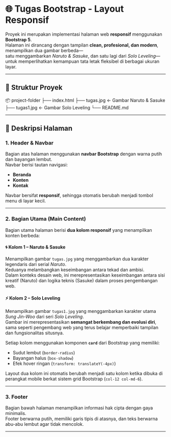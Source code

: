 # 🌐 Tugas Bootstrap - Layout Responsif

Proyek ini merupakan implementasi halaman web **responsif** menggunakan **Bootstrap 5**.  
Halaman ini dirancang dengan tampilan **clean, profesional, dan modern**, menampilkan dua gambar berbeda—  
satu menggambarkan *Naruto & Sasuke*, dan satu lagi dari *Solo Leveling*—untuk memperlihatkan kemampuan tata letak fleksibel di berbagai ukuran layar.

---

## 📁 Struktur Proyek
📦 project-folder
├── index.html
├── tugas.jpg ← Gambar Naruto & Sasuke
├── tugas1.jpg ← Gambar Solo Leveling
└── README.md



---

## 🧩 Deskripsi Halaman

### 1. Header & Navbar
Bagian atas halaman menggunakan **navbar Bootstrap** dengan warna putih dan bayangan lembut.  
Navbar berisi tautan navigasi:
- **Beranda**
- **Konten**
- **Kontak**

Navbar bersifat **responsif**, sehingga otomatis berubah menjadi tombol menu di layar kecil.

---

### 2. Bagian Utama (Main Content)
Bagian utama halaman berisi **dua kolom responsif** yang menampilkan konten berbeda:

#### 🌀 Kolom 1 – Naruto & Sasuke
Menampilkan gambar `tugas.jpg` yang menggambarkan dua karakter legendaris dari serial *Naruto*.  
Keduanya melambangkan keseimbangan antara tekad dan ambisi.  
Dalam konteks desain web, ini merepresentasikan keseimbangan antara sisi kreatif (Naruto) dan logika teknis (Sasuke) dalam proses pengembangan web.

#### ⚡ Kolom 2 – Solo Leveling
Menampilkan gambar `tugas1.jpg` yang menggambarkan karakter utama *Sung Jin-Woo* dari seri *Solo Leveling*.  
Gambar ini merepresentasikan **semangat berkembang dan evolusi diri**, sama seperti pengembang web yang terus belajar memperbaiki tampilan dan fungsionalitas situsnya.

Setiap kolom menggunakan komponen **`card`** dari Bootstrap yang memiliki:
- Sudut lembut (`border-radius`)
- Bayangan halus (`box-shadow`)
- Efek hover ringan (`transform: translateY(-4px)`)

Layout dua kolom ini otomatis berubah menjadi satu kolom ketika dibuka di perangkat mobile berkat sistem grid Bootstrap (`col-12 col-md-6`).

---

### 3. Footer
Bagian bawah halaman menampilkan informasi hak cipta dengan gaya minimalis.  
Footer berwarna putih, memiliki garis tipis di atasnya, dan teks berwarna abu-abu lembut agar tidak mencolok.

---
